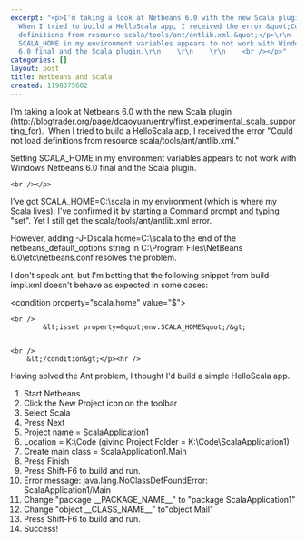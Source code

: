 ```yaml
---
excerpt: "<p>I'm taking a look at Netbeans 6.0 with the new Scala plugin (http://blogtrader.org/page/dcaoyuan/entry/first_experimental_scala_supporting_for).&nbsp;
  When I tried to build a HelloScala app, I received the error &quot;Could not load
  definitions from resource scala/tools/ant/antlib.xml.&quot;</p>\r\n  <p>Setting
  SCALA_HOME in my environment variables appears to not work with Windows Netbeans
  6.0 final and the Scala plugin.\r\n    \r\n    \r\n    <br /></p>"
categories: []
layout: post
title: Netbeans and Scala
created: 1198375602
---
```

<p>I'm taking a look at Netbeans 6.0 with the new Scala plugin (http://blogtrader.org/page/dcaoyuan/entry/first_experimental_scala_supporting_for).&nbsp; When I tried to build a HelloScala app, I received the error &quot;Could not load definitions from resource scala/tools/ant/antlib.xml.&quot;</p>
  <p>Setting SCALA_HOME in my environment variables appears to not work with Windows Netbeans 6.0 final and the Scala plugin.
    
    
    <br /></p>
  <p>I've got SCALA_HOME=C:\scala in my environment (which is where my Scala lives). I've confirmed it by
starting a Command prompt and typing &quot;set&quot;. Yet I still get the
scala/tools/ant/antlib.xml error.</p>
  <p>However, adding -J-Dscala.home=C:\scala to the end of the
netbeans_default_options string in C:\Program Files\NetBeans
6.0\etc\netbeans.conf resolves the problem.</p>
  <p>I don't speak ant, but I'm betting that the following snippet from build-impl.xml doesn't behave as expected in some cases:</p>
  <p>        &lt;condition property=&quot;scala.home&quot; value=&quot;$&quot;&gt;
    
    
    <br />
            &lt;isset property=&quot;env.SCALA_HOME&quot;/&gt;
    
    
    <br />
        &lt;/condition&gt;</p><hr />
Having solved the Ant problem, I thought I'd build a simple HelloScala app.
  <br />
  <ol>
    <li>Start Netbeans</li>
    <li>Click the New Project icon on the toolbar</li>
    <li>Select Scala</li>
    <li>Press Next&nbsp;</li>
    <li>Project name = ScalaApplication1</li>
    <li>Location = K:\Code (giving Project Folder = K:\Code\ScalaApplication1)</li>
    <li>Create main class = ScalaApplication1.Main</li>
    <li>Press Finish</li>
    <li>Press Shift-F6 to build and run.</li>
    <li>Error message: java.lang.NoClassDefFoundError: ScalaApplication1/Main</li>
    <li>Change &quot;package __PACKAGE_NAME__&quot; to &quot;package ScalaApplication1&quot;
      <br /></li>
    <li>Change &quot;object __CLASS_NAME__&quot; to&quot;object Mail&quot;</li>
    <li>Press Shift-F6 to build and run.</li>
    <li>Success!
      <br /></li>
  </ol>
